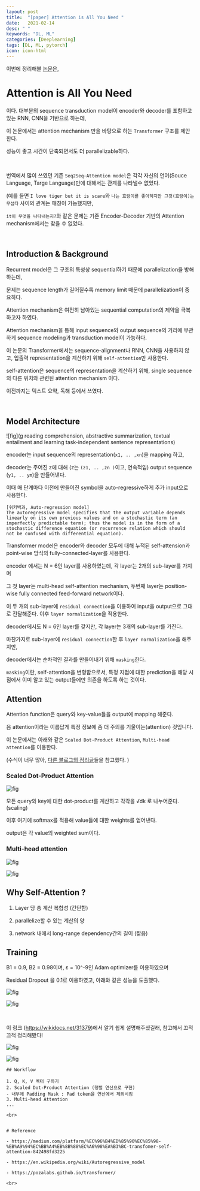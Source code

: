 ```yaml
---
layout: post
title:  "[paper] Attention is All You Need "
date:   2021-02-14
desc: " "
keywords: "DL, ML"
categories: [Deeplearning]
tags: [DL, ML, pytorch]
icon: icon-html
---
```




이번에 정리해볼 [논문](https://arxiv.org/abs/1706.03762)은,


# Attention is All You Need


이다. 대부분의 sequence transduction model이 encoder와 decoder를 포함하고 있는 RNN, CNN을 기반으로 하는데,

이 논문에서는 attention mechanism 만을 바탕으로 하는 `Transformer` 구조를 제안한다.

성능이 좋고 시간이 단축되면서도 더 parallelizable하다.


<br>

번역에서 많이 쓰였던 기존 `Seq2Seq-Attention model`은 각각 자신의 언어(Souce Language, Targe Language)만에 대해서는 관계를 나타낼수 없었다.

(예를 들면 `I love tiger but it is scare`와 `나는 호랑이를 좋아하지만 그것(호랑이)는 무섭다` 사이의 관계는 매칭이 가능했지만,

`it이 무엇을 나타내는지?`와 같은 문제는 기존 Encoder-Decoder 기반의 Attention mechanism에서는 찾을 수 없었다.




<br>

## Introduction & Background

Recurrent model은 그 구조의 특성상 sequential하기 때문에 parallelization을 방해하는데,

문제는 sequence length가 길어질수록 memory limit 때문에 parallelization이 중요하다.

Attention mechanism은 여전히 남아있는 sequential computation의 제약을 극복하고자 하였다.

Attention mechanism을 통해 input sequence와 output sequence의 거리에 무관하게 sequence modeling과 transduction model이 가능하다.


이 논문의 Transformer에서는 sequence-alignment나 RNN, CNN을 사용하지 않고, 입출력 representation을 계산하기 위해 `self-attention`만 사용한다.


self-attention은 sequence의 representation을 계산하기 위해, single sequence의 다른 위치와 관련된 attention mechanism 이다.

이전까지는 텍스트 요약, 독해 등에서 쓰였다.


<br>


## Model Architecture


![fig](g reading comprehension, abstractive summarization, textual entailment and learning task-independent sentence representations)

encoder는 input sequence의 representation(`x1, .. ,xn`)을 mapping 하고,

decoder는 주어진 z에 대해 (z는 `(z1, .. ,zn )`이고, 연속적임) output sequence (`y1, .. ym`)을 만들어낸다.

이때 매 단계마다 이전에 만들어진 symbol을 auto-regressive하게 추가 input으로 사용한다.

```
[위키백과, Auto-regression model]
The autoregressive model specifies that the output variable depends linearly on its own previous values and on a stochastic term (an imperfectly predictable term); thus the model is in the form of a stochastic difference equation (or recurrence relation which should not be confused with differential equation).
```

Transformer model은 encoder와 decoder 모두에 대해 누적된 self-attension과 point-wise 방식의 fully-connected-layer를 사용한다.

encoder 에서는 N = 6인 layer를 사용하였는데, 각 layer는 2개의 sub-layer를 가지며

그 첫 layer는 multi-head self-attention mechanism, 두번째 layer는 position-wise fully connected feed-forward network이다.

이 두 개의 sub-layer에 `residual connection`을 이용하여 input을 output으로 그대로 전달해준다. 이후 `layer normalization`을 적용한다.

decoder에서도 N = 6인 layer를 갖지만, 각 layer는 3개의 sub-layer를 가진다.

마찬가지로 sub-layer에 `residual connection`한 후 `layer normalization`을 해주지만,

decoder에서는 순차적인 결과를 만들어내기 위해 `masking`한다.

`masking`이란, self-attention을 변형함으로서, 특정 지점에 대한 prediction을 해당 시점에서 이미 알고 있는 output들에만 의존을 하도록 하는 것이다.


## Attention

Attention function은 query와 key-value들을 output에 mapping 해준다.

음 attention이라는 이름답게 특정 정보에 좀 더 주의를 기울이는(attention) 것입니다.

이 논문에서는 아래와 같은 `Scaled Dot-Product Attention`,  `Multi-head attention`를 이용한다.

(수식이 너무 많아, [다른 블로그의 정리글](https://pozalabs.github.io/transformer/)들을 참고했다. )


### Scaled Dot-Product Attention

![fig](https://pozalabs.github.io/assets/images/sdpa.PNG)

모든 query와 key에 대한 dot-product를 계산하고 각각을 √dk 로 나누어준다. (scaling)

이후 여기에 softmax를 적용해 value들에 대한 weights를 얻어낸다.

output은 각 value의 weighted sum이다.


### Multi-head attention

![fig](https://pozalabs.github.io/assets/images/mha.PNG)

![fig](https://image.slidesharecdn.com/attentionisallyouneed-180911075353/95/attention-is-all-you-need-11-638.jpg?cb=1536652582)

## Why Self-Attention ?

1. Layer 당 총 계산 복합성 (간단함)

2. parallelize할 수 있는 계산의 양

3. network 내에서 long-range dependency간의 길이 (짧음)


## Training


B1 = 0.9, B2 = 0.98이며, ε = 10^-9인 Adam optimizer를 이용하였으며

Residual Dropout 을 0.1로 이용하였고, 아래와 같은 성능을 도출했다.


![fig](https://encrypted-tbn0.gstatic.com/images?q=tbn:ANd9GcRJz4m27lNsIDcIyP1v6yBZ4g6-fe3nOD_3Jg&usqp=CAU)


![fig](https://encrypted-tbn0.gstatic.com/images?q=tbn:ANd9GcSxcWZqOBoo-TB6y7Gqs-JVIK3EBuboAiXQWA&usqp=CAU)


<br>


이 링크 (https://wikidocs.net/31379)에서 알기 쉽게 설명해주셨길래, 참고해서 끄적끄적 정리해봤다!


![fig](https://github.com/midannii/midannii.github.io/blob/master/static/assets/img/blog/papers/transformer.jpeg)


![fig](https://github.com/midannii/midannii.github.io/blob/master/static/assets/img/blog/papers/transformer2.jpeg)


```
## Workflow

1. Q, K, V 벡터 구하기
2. Scaled Dot-Product Attention (행렬 연산으로 구현)
- 내부에 Padding Mask : Pad token을 연산에서 제외시킴
3. Multi-head Attention
...

<br>


# Reference

- https://medium.com/platfarm/%EC%96%B4%ED%85%90%EC%85%98-%EB%A9%94%EC%BB%A4%EB%8B%88%EC%A6%98%EA%B3%BC-transfomer-self-attention-842498fd3225

- https://en.wikipedia.org/wiki/Autoregressive_model

- https://pozalabs.github.io/transformer/

<br>
